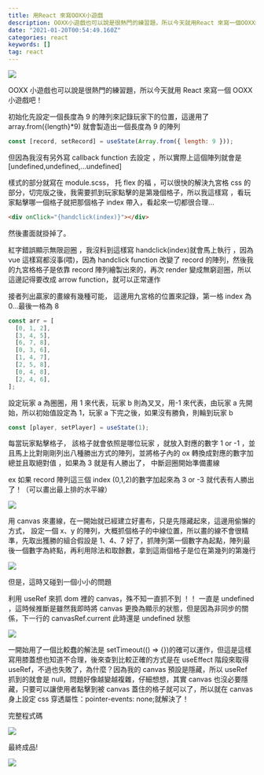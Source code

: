 ```yaml
---
title: 用React 來寫OOXX小遊戲
description: OOXX小遊戲也可以說是很熱門的練習題，所以今天就用React 來寫一個OOXX的小遊戲吧！
date: "2021-01-20T00:54:49.160Z"
categories: react
keywords: []
tag: react
---
```


![](/img/1__DE3ezMkndLTLouwWLMTjOQ.jpeg)

OOXX 小遊戲也可以說是很熱門的練習題，所以今天就用 React 來寫一個 OOXX 小遊戲吧！

初始化先設定一個長度為 9 的陣列來記錄玩家下的位置，這邊用了 array.from({length}\*9) 就會製造出一個長度為 9 的陣列

```javascript
const [record, setRecord] = useState(Array.from({ length: 9 }));
```

但因為我沒有另外寫 callback function 去設定 ，所以實際上這個陣列就會是 [undefined,undefined,…undefined]

樣式的部分就寫在 module.scss， 托 flex 的福 ，可以很快的解決九宮格 css 的部分，切完版之後，我需要抓到玩家點擊的是第幾個格子，所以我這樣寫 ，看玩家點擊哪一個格子就把那個格子 index 帶入，看起來一切都很合理…

```html
<div onClick="{handclick(index)}"></div>
```

然後畫面就掛掉了。

紅字錯誤顯示無限迴圈 ，我沒料到這樣寫 handclick(index)就會馬上執行 ，因為 vue 這樣寫都沒事(喂)，因為 handclick function 改變了 record 的陣列，然後我的九宮格格子是依靠 record 陣列繪製出來的，再次 render 變成無窮迴圈，所以這邊記得要改成 arrow function，就可以正常運作

接者列出贏家的畫線有幾種可能， 這邊用九宮格的位置來記錄，第一格 index 為 0…最後一格為 8

```javascript
const arr = [
  [0, 1, 2],
  [3, 4, 5],
  [6, 7, 8],
  [0, 3, 6],
  [1, 4, 7],
  [2, 5, 8],
  [0, 4, 8],
  [2, 4, 6],
];
```

設定玩家 a 為圈圈，用 1 來代表，玩家 b 則為叉叉，用-1 來代表，由玩家 a 先開始，所以初始值設定為 1，玩家 a 下完之後，如果沒有勝負，則輪到玩家 b

```javascript
const [player, setPlayer] = useState(1);
```

每當玩家點擊格子， 該格子就會依照是哪位玩家 ，就放入對應的數字 1 or -1 ，並且馬上比對剛剛列出八種勝出方式的陣列，並將格子內的 ox 轉換成對應的數字加總並且取絕對值 ，如果為 3 就是有人勝出了， 中斷迴圈開始準備畫線

ex 如果 record 陣列這三個 index (0,1,2)的數字加起來為 3 or -3 就代表有人勝出了！（可以畫出最上排的水平線）

![](/img/1__QR__mIemiUTSYM4NkxIIuXQ.png)

用 canvas 來畫線，在一開始就已經建立好畫布，只是先隱藏起來，這邊用偷懶的方式， 設定一個 x、y 的陣列，大概抓個格子的中線位置，所以畫的線不會很精準，先取出獲勝的組合假設是 1、4、7 好了，抓陣列第一個數字為起點，陣列最後一個數字為終點，再利用除法和取餘數，拿到這兩個格子是位在第幾列的第幾行

![](/img/1__8jqzDzpejfCD0wc5TadZCw.png)

但是，這時又碰到一個小小的問題

利用 useRef 來抓 dom 裡的 canvas，殊不知一直抓不到 ！！ 一直是 undefined ，這時候推斷是雖然我即時將 canvas 更換為顯示的狀態，但是因為非同步的關係，下一行的 canvasRef.current 此時還是 undefined 狀態

![](/img/1__CuUYMtdRSoJ11X91ioqMQA.png)

一開始用了一個比較蠢的解法是 setTimeout(() => {})的確可以運作，但這是這樣寫用膝蓋想也知道不合理，後來查到比較正確的方式是在 useEffect 階段來取得 useRef，不過也失敗了，為什麼？因為我的 canvas 預設是隱藏，所以 useRef 抓到的就會是 null，問題好像越變越複雜，仔細想想，其實 canvas 也沒必要隱藏，只要可以讓使用者點擊到被 canvas 蓋住的格子就可以了，所以就在 canvas 身上設定 css 穿透屬性：pointer-events: none;就解決了！

完整程式碼

![](/img/1__dpbAnS6BGneB__mL9lbLIew.png)

最終成品!

![](/img/1__MTqY1GGS__O0Yf1qVfUN2NQ.png)
